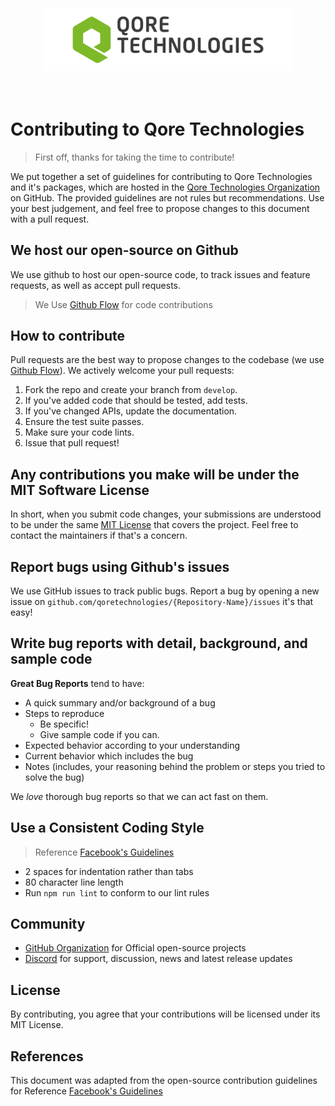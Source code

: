 <div align="center">
  <br><br><br>
  <img src="./public/qoreLogo.png" alt="Unstated Logo" width="400">
  <br><br><br>
</div>

# Contributing to Qore Technologies

> First off, thanks for taking the time to contribute!

We put together a set of guidelines for contributing to Qore Technologies and it's packages, which are hosted in the [Qore Technologies Organization](https://github.com/qoretechnologies/qorus-ui) on GitHub. The provided guidelines are not rules but recommendations. Use your best judgement, and feel free to propose changes to this document with a pull request.

## We host our open-source on Github

We use github to host our open-source code, to track issues and feature requests, as well as accept pull requests.

> We Use [Github Flow](https://guides.github.com/introduction/flow/index.html) for code contributions

## How to contribute

Pull requests are the best way to propose changes to the codebase (we use [Github Flow](https://guides.github.com/introduction/flow/index.html)). We actively welcome your pull requests:

1. Fork the repo and create your branch from `develop`.
2. If you've added code that should be tested, add tests.
3. If you've changed APIs, update the documentation.
4. Ensure the test suite passes.
5. Make sure your code lints.
6. Issue that pull request!

## Any contributions you make will be under the MIT Software License

In short, when you submit code changes, your submissions are understood to be under the same [MIT License](http://choosealicense.com/licenses/mit/) that covers the project. Feel free to contact the maintainers if that's a concern.

## Report bugs using Github's issues

We use GitHub issues to track public bugs. Report a bug by opening a new issue on <code>github.com/qoretechnologies/{Repository-Name}/issues</code> it's that easy!

## Write bug reports with detail, background, and sample code

**Great Bug Reports** tend to have:

- A quick summary and/or background of a bug
- Steps to reproduce
  - Be specific!
  - Give sample code if you can.
- Expected behavior according to your understanding
- Current behavior which includes the bug
- Notes (includes, your reasoning behind the problem or steps you tried to solve the bug)

We _love_ thorough bug reports so that we can act fast on them.

## Use a Consistent Coding Style

> Reference [Facebook's Guidelines](https://github.com/facebook/draft-js/blob/a9316a723f9e918afde44dea68b5f9f39b7d9b00/CONTRIBUTING.md)

- 2 spaces for indentation rather than tabs
- 80 character line length
- Run `npm run lint` to conform to our lint rules

## Community

- [GitHub Organization](https://github.com/qoretechnologies) for Official open-source projects
- [Discord]() for support, discussion, news and latest release updates

## License

By contributing, you agree that your contributions will be licensed under its MIT License.

## References

This document was adapted from the open-source contribution guidelines for Reference [Facebook's Guidelines](https://github.com/facebook/draft-js/blob/a9316a723f9e918afde44dea68b5f9f39b7d9b00/CONTRIBUTING.md)

